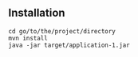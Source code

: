 ## Installation

```
cd go/to/the/project/directory
mvn install
java -jar target/application-1.jar
```